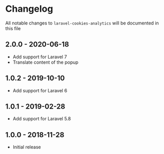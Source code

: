 # Changelog

All notable changes to `laravel-cookies-analytics` will be documented in this file

## 2.0.0 - 2020-06-18

- Add support for Laravel 7
- Translate content of the popup

## 1.0.2 - 2019-10-10

- Add support for Laravel 6

## 1.0.1 - 2019-02-28

- Add support for Laravel 5.8

## 1.0.0 - 2018-11-28

- Initial release
